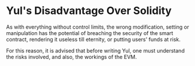 # Yul's Disadvantage Over Solidity

As with everything without control limits, the wrong modification, setting or manipulation has the potential of 
breaching the security of the smart contract, rendering it useless till eternity, or putting users' funds at risk.

For this reason, it is advised that before writing Yul, one must understand the risks involved, and also, the workings of the EVM.